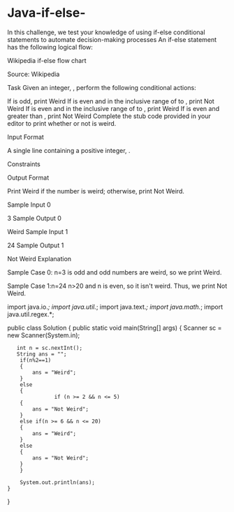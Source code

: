 # Java-if-else-
In this challenge, we test your knowledge of using if-else conditional statements to automate decision-making processes
An if-else statement has the following logical flow:

Wikipedia if-else flow chart

Source: Wikipedia

Task
Given an integer, , perform the following conditional actions:

If  is odd, print Weird
If  is even and in the inclusive range of  to , print Not Weird
If  is even and in the inclusive range of  to , print Weird
If  is even and greater than , print Not Weird
Complete the stub code provided in your editor to print whether or not  is weird.

Input Format

A single line containing a positive integer, .

Constraints

Output Format

Print Weird if the number is weird; otherwise, print Not Weird.

Sample Input 0

3
Sample Output 0

Weird
Sample Input 1

24
Sample Output 1

Not Weird
Explanation

Sample Case 0: n=3
 is odd and odd numbers are weird, so we print Weird.

Sample Case 1:n=24 
n>20 and n is even, so it isn't weird. Thus, we print Not Weird.

import java.io.*;
import java.util.*;
import java.text.*;
import java.math.*;
import java.util.regex.*;


public class Solution {
    public static void main(String[] args) 
    {
       Scanner sc = new Scanner(System.in);
      
       int n = sc.nextInt();
       String ans = "";
        if(n%2==1)
        {
            ans = "Weird";
        }  
        else
        {
                   if (n >= 2 && n <= 5)
        {
            ans = "Not Weird";
        }
        else if(n >= 6 && n <= 20)
        {
            ans = "Weird";
        }
        else
        {
            ans = "Not Weird";
        }
        }
        
        System.out.println(ans);
    }
}

